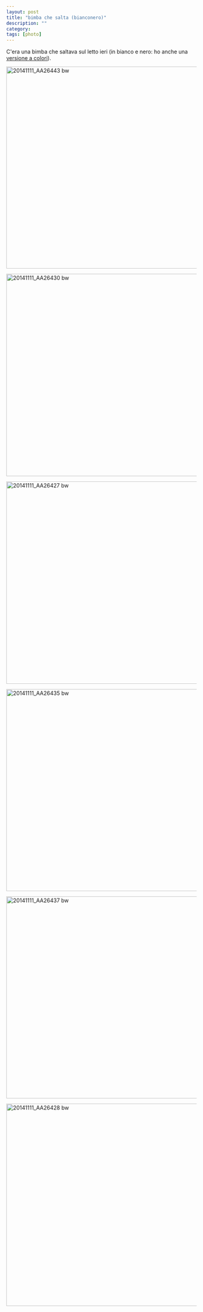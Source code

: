 ```yaml
---
layout: post
title: "bimba che salta (bianconero)"
description: ""
category:
tags: [photo]
---
```


C'era una bimba che saltava sul letto ieri (in bianco e nero: ho anche una [versione a colori](./2014-11-12-bimba-che-salta.html)).

<a href="https://www.flickr.com/photos/aadm/15777240502" title="20141111_AA26443 bw by Alessandro Amato, on Flickr"><img src="https://farm6.staticflickr.com/5604/15777240502_292435c249_c.jpg" width="800" height="533" alt="20141111_AA26443 bw"></a>

<a href="https://www.flickr.com/photos/aadm/15590878240" title="20141111_AA26430 bw by Alessandro Amato, on Flickr"><img src="https://farm9.staticflickr.com/8536/15590878240_781ee47d8e_c.jpg" width="800" height="534" alt="20141111_AA26430 bw"></a>

<a href="https://www.flickr.com/photos/aadm/15155731014" title="20141111_AA26427 bw by Alessandro Amato, on Flickr"><img src="https://farm8.staticflickr.com/7498/15155731014_78eebdb1ec_c.jpg" width="800" height="534" alt="20141111_AA26427 bw"></a>

<a href="https://www.flickr.com/photos/aadm/15589851259" title="20141111_AA26435 bw by Alessandro Amato, on Flickr"><img src="https://farm8.staticflickr.com/7468/15589851259_0325065bed_c.jpg" width="800" height="533" alt="20141111_AA26435 bw"></a>

<a href="https://www.flickr.com/photos/aadm/15590517347" title="20141111_AA26437 bw by Alessandro Amato, on Flickr"><img src="https://farm8.staticflickr.com/7530/15590517347_b34ea445cf_c.jpg" width="800" height="533" alt="20141111_AA26437 bw"></a>

<a href="https://www.flickr.com/photos/aadm/15590262688" title="20141111_AA26428 bw by Alessandro Amato, on Flickr"><img src="https://farm6.staticflickr.com/5608/15590262688_54a68c4d12_c.jpg" width="800" height="534" alt="20141111_AA26428 bw"></a>

